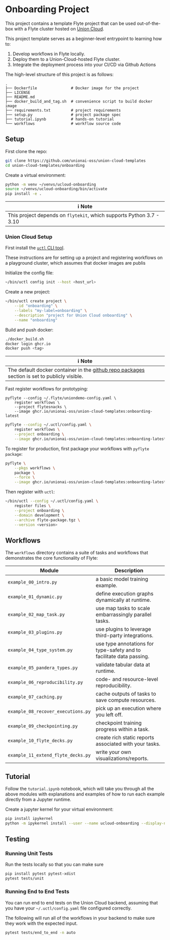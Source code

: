 # Onboarding Project

This project contains a template Flyte project that can be used out-of-the-box
with a Flyte cluster hosted on [Union Cloud](https://www.union.ai/cloud).

This project template serves as a beginner-level entrypoint to learning how to:

1. Develop workflows in Flyte locally.
2. Deploy them to a Union-Cloud-hosted Flyte cluster.
3. Integrate the deployment process into your CI/CD via Github Actions

The high-level structure of this project is as follows:

```
.
├── Dockerfile               # Docker image for the project
├── LICENSE
├── README.md
├── docker_build_and_tag.sh  # convenience script to build docker image
├── requirements.txt         # project requirements
├── setup.py                 # project package spec
├── tutorial.ipynb           # hands-on tutorial
└── workflows                # workflow source code
```


## Setup

First clone the repo:

```bash
git clone https://github.com/unionai-oss/union-cloud-templates
cd union-cloud-templates/onboarding
```

Create a virtual environment:

```bash
python -m venv ~/venvs/ucloud-onboarding
source ~/venvs/ucloud-onboarding/bin/activate
pip install -e .
```

| ℹ️ **Note** |
|------|
| This project depends on `flytekit`, which supports Python 3.7 - 3.10 |


### Union Cloud Setup

First install the [`uctl` CLI tool](https://docs.union.ai/lPDZGfbii3Fs3osZsWrA/guides/set-up-uctl-to-interact-with-union-cloud).

These instructions are for setting up a project and registering workflows on
a playground cluster, which assumes that docker images are publis

Initialize the config file:

```bash
~/bin/uctl config init --host <host_url>
```

Create a new project:

```bash
~/bin/uctl create project \
    --id "onboarding" \
    --labels "my-label=onboarding" \
    --description "project for Union Cloud onboarding" \
    --name "onboarding"
```

Build and push docker:

```bash
./docker_build.sh
docker login ghcr.io
docker push <tag>
```

| ℹ️ **Note** |
|------|
| The default docker container in the [github repo packages](https://github.com/unionai-oss/union-cloud-templates/pkgs/container/union-cloud-templates) section is set to publicly visible. |


Fast register workflows for prototyping:

```
pyflyte --config ~/.flyte/uniondemo-config.yaml \
    register workflows \
    --project flytesnacks \
    --image ghcr.io/unionai-oss/union-cloud-templates:onboarding-latest
```

```bash
pyflyte --config ~/.uctl/config.yaml \
    register workflows \
    --project onboarding \
    --image ghcr.io/unionai-oss/union-cloud-templates:onboarding-latest
```

To register for production, first package your workflows with `pyflyte package`:

```bash
pyflyte \
    --pkgs workflows \
    package \
    --force \
    --image ghcr.io/unionai-oss/union-cloud-templates:onboarding-latest
```

Then register with `uctl`:

```bash
~/bin/uctl --config ~/.uctl/config.yaml \
    register files \
    --project onboarding \
    --domain development \
    --archive flyte-package.tgz \
    --version <version>
```


## Workflows

The `workflows` directory contains a suite of tasks and workflows that
demonstrates the core functionality of Flyte:

| Module | Description |
|--------|-------------|
| `example_00_intro.py` | a basic model training example. |
| `example_01_dynamic.py` | define execution graphs dynamically at runtime. |
| `example_02_map_task.py` | use map tasks to scale embarrassingly parallel tasks. |
| `example_03_plugins.py` | use plugins to leverage third-party integrations. |
| `example_04_type_system.py` | use type annotations for type-safety and to facilitate data passing. |
| `example_05_pandera_types.py` | validate tabular data at runtime. |
| `example_06_reproducibility.py` | code- and resource-level reproducibility. |
| `example_07_caching.py` | cache outputs of tasks to save compute resources. |
| `example_08_recover_executions.py` | pick up an execution where you left off. |
| `example_09_checkpointing.py` | checkpoint training progress within a task. |
| `example_10_flyte_decks.py` | create rich static reports associated with your tasks. |
| `example_11_extend_flyte_decks.py` | write your own visualizations/reports. |

## Tutorial

Follow the `tutorial.ipynb` notebook, which will take you through all the above
modules with explanations and examples of how to run each example directly from
a Jupyter runtime.

Create a jupyter kernel for your virtual environment:

```bash
pip install ipykernel
python -m ipykernel install --user --name ucloud-onboarding --display-name ucloud-onboarding
```

## Testing

### Running Unit Tests

Run the tests locally so that you can make sure 

```bash
pip install pytest pytest-xdist
pytest tests/unit
```


### Running End to End Tests

You can run end to end tests on the Union Cloud backend, assuming that you have
your `~/.uctl/config.yaml` file configured correctly.

The following will run all of the workflows in your backend to make sure they
work with the expected input.

```bash
pytest tests/end_to_end -n auto
```
